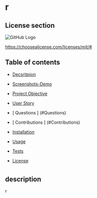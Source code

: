 # r

## License section

![GitHub Logo](https://img.shields.io/badge/license-MIT-brightgreen)

https://choosealicense.com/licenses/mit/#


  ## Table of contents 
  * [ Decsritpion ](#description)
  * [ Screenshots-Demo ](#Screenshots)
  * [ Project Objective ](#Project-Objective)
  * [ User Story ](#User-Story)
  * [ Questions ] (#Questions)
  * [ Contributions ] (#Contributions)
  * [ Installation ](#Installation)
  * [ Usage ](#Usage)
  
  * [ Tests ](#Tests)
  
  * [ License ](#License)
  #



## description 
r



